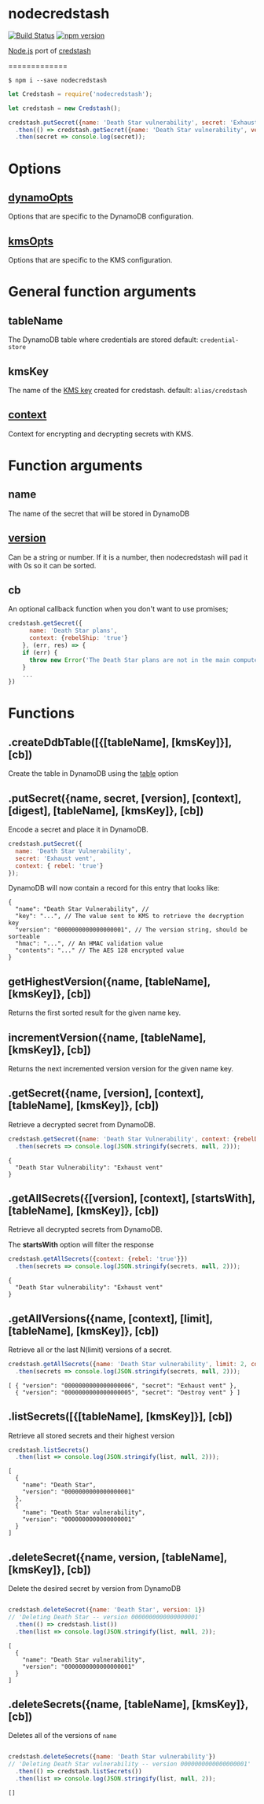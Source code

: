 nodecredstash
=============

[![Build Status](https://github.com/DavidTanner/nodecredstash/actions/workflows/release.yaml/badge.svg)](https://github.com/DavidTanner/nodecredstash/actions/workflows/release.yaml)
[![npm version](https://badge.fury.io/js/nodecredstash.svg)](https://badge.fury.io/js/nodecredstash)

[Node.js](https://nodejs.org/en/) port of [credstash](https://github.com/fugue/credstash)

=============

    $ npm i --save nodecredstash

```js
let Credstash = require('nodecredstash');

let credstash = new Credstash();

credstash.putSecret({name: 'Death Star vulnerability', secret: 'Exhaust vent', version: 1, context: {rebel: 'true'}})
  .then(() => credstash.getSecret({name: 'Death Star vulnerability', version: 1, context: {rebel: 'true'}})
  .then(secret => console.log(secret));
```


Options
=======


[dynamoOpts](https://docs.aws.amazon.com/AWSJavaScriptSDK/v3/latest/clients/client-dynamodb/interfaces/dynamodbclientconfig.html)
----------
Options that are specific to the DynamoDB configuration.



[kmsOpts](https://docs.aws.amazon.com/AWSJavaScriptSDK/v3/latest/clients/client-kms/interfaces/kmsclientconfig.html)
----------
Options that are specific to the KMS configuration.


General function arguments
==========================

tableName
-----
The DynamoDB table where credentials are stored
default: `credential-store`


kmsKey
------
The name of the [KMS key](http://docs.aws.amazon.com/kms/latest/developerguide/create-keys.html) created for credstash.
default: `alias/credstash`


[context](http://docs.aws.amazon.com/kms/latest/developerguide/encryption-context.html)
---------------------------------------------------------------------------------------
Context for encrypting and decrypting secrets with KMS.


Function arguments
==================

name
----
The name of the secret that will be stored in DynamoDB


[version](https://github.com/fugue/credstash#versioning-secrets)
----------------------------------------------------------------
Can be a string or number. If it is a number, then nodecredstash will pad it with 0s so it can be sorted.


cb
---
An optional callback function when you don't want to use promises;

```js
credstash.getSecret({
      name: 'Death Star plans',
      context: {rebelShip: 'true'}
    }, (err, res) => {
    if (err) {
      throw new Error('The Death Star plans are not in the main computer.');
    }
    ...
})
```

Functions
=========

.createDdbTable([{[tableName], [kmsKey]}], [cb])
-----------------
Create the table in DynamoDB using the [table](table) option



.putSecret({name, secret, [version], [context], [digest], [tableName], [kmsKey]}, [cb])
------------------------------------------------------
Encode a secret and place it in DynamoDB.

```js
credstash.putSecret({
  name: 'Death Star Vulnerability',
  secret: 'Exhaust vent',
  context: { rebel: 'true'}
});
```

DynamoDB will now contain a record for this entry that looks like:
```json5
{
  "name": "Death Star Vulnerability", //
  "key": "...", // The value sent to KMS to retrieve the decryption key
  "version": "0000000000000000001", // The version string, should be sorteable
  "hmac": "...", // An HMAC validation value
  "contents": "..." // The AES 128 encrypted value
}
```


getHighestVersion({name, [tableName], [kmsKey]}, [cb])
-------------------------------
Returns the first sorted result for the given name key.


incrementVersion({name, [tableName], [kmsKey]}, [cb])
------------------------------
Returns the next incremented version version for the given name key.


.getSecret({name, [version], [context], [tableName], [kmsKey]}, [cb])
----------------------------------------------
Retrieve a decrypted secret from DynamoDB.

```js
credstash.getSecret({name: 'Death Star Vulnerability', context: {rebelDroid: 'true'}})
  .then(secrets => console.log(JSON.stringify(secrets, null, 2)));
```

```json5
{
  "Death Star Vulnerability": "Exhaust vent"
}
```


.getAllSecrets({[version], [context], [startsWith], [tableName], [kmsKey]}, [cb])
--------------------------------------------
Retrieve all decrypted secrets from DynamoDB.

The **startsWith** option will filter the response

```js
credstash.getAllSecrets({context: {rebel: 'true'}})
  .then(secrets => console.log(JSON.stringify(secrets, null, 2)));
```

```json5
{
  "Death Star vulnerability": "Exhaust vent"
}
```

.getAllVersions({name, [context], [limit], [tableName], [kmsKey]}, [cb])
--------------------------------------------

Retrieve all or the last N(limit) versions of a secret.

```js
credstash.getAllSecrets({name: 'Death Star vulnerability', limit: 2, context: {rebel: 'true'}})
  .then(secrets => console.log(JSON.stringify(secrets, null, 2)));
```


```json5
[ { "version": "0000000000000000006", "secret": "Exhaust vent" },
  { "version": "0000000000000000005", "secret": "Destroy vent" } ]
```


.listSecrets([{[tableName], [kmsKey]}], [cb])
------------------
Retrieve all stored secrets and their highest version

```js
credstash.listSecrets()
  .then(list => console.log(JSON.stringify(list, null, 2)));
```

```json5
[
  {
    "name": "Death Star",
    "version": "0000000000000000001"
  },
  {
    "name": "Death Star vulnerability",
    "version": "0000000000000000001"
  }
]
```



.deleteSecret({name, version, [tableName], [kmsKey]}, [cb])
------------------------------------
Delete the desired secret by version from DynamoDB

```js

credstash.deleteSecret({name: 'Death Star', version: 1})
// 'Deleting Death Star -- version 0000000000000000001'
  .then(() => credstash.list())
  .then(list => console.log(JSON.stringify(list, null, 2));
```

```json5
[
  {
    "name": "Death Star vulnerability",
    "version": "0000000000000000001"
  }
]
```



.deleteSecrets({name, [tableName], [kmsKey]}, [cb])
---------------------
Deletes all of the versions of `name`

```js

credstash.deleteSecrets({name: 'Death Star vulnerability'})
// 'Deleting Death Star vulnerability -- version 0000000000000000001'
  .then(() => credstash.listSecrets())
  .then(list => console.log(JSON.stringify(list, null, 2));
```

```json5
[]
```
